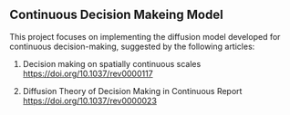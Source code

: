 ## Continuous Decision Makeing Model

This project focuses on implementing the diffusion model developed for continuous decision-making, suggested by the following articles:
1) Decision making on spatially continuous scales
https://doi.org/10.1037/rev0000117

2) Diffusion Theory of Decision Making in Continuous Report
https://doi.org/10.1037/rev0000023 
